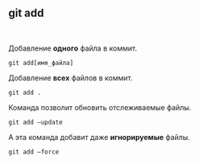 ## git add
<br>

Добавление **одного** файла в коммит.
```bash=
git add[имя_файла]
```

Добавление **всех** файлов в коммит.

```bash=
git add .
```
Команда позволит обновить отслеживаемые файлы.
```bash=
git add —update
```
 А эта команда добавит даже **игнорируемые** файлы.
```bash=
git add —force 
```